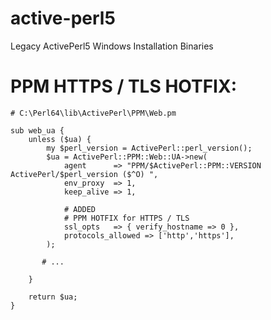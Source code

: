 # active-perl5
Legacy ActivePerl5 Windows Installation Binaries


PPM HTTPS / TLS HOTFIX:
=======================

    # C:\Perl64\lib\ActivePerl\PPM\Web.pm

    sub web_ua {
        unless ($ua) {
            my $perl_version = ActivePerl::perl_version();
            $ua = ActivePerl::PPM::Web::UA->new(
                agent      => "PPM/$ActivePerl::PPM::VERSION ActivePerl/$perl_version ($^O) ",
                env_proxy  => 1,
                keep_alive => 1,

                # ADDED
                # PPM HOTFIX for HTTPS / TLS
                ssl_opts   => { verify_hostname => 0 },
                protocols_allowed => ['http','https'],
            );

           # ...

        }

        return $ua;
    }

